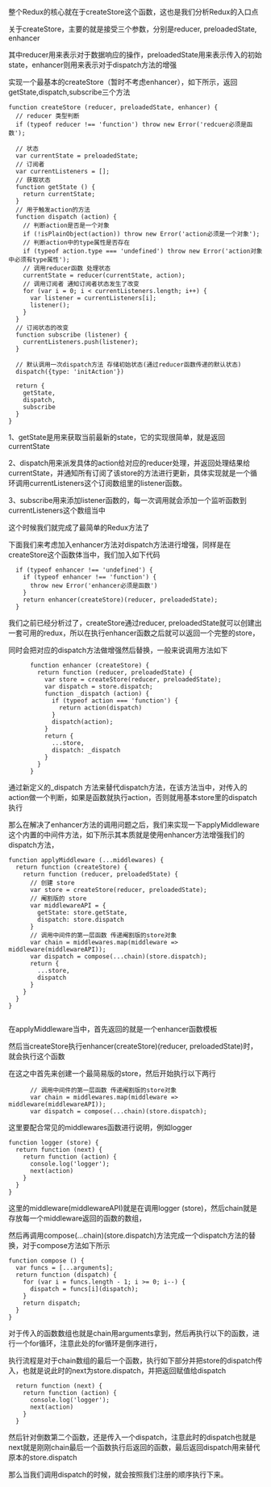 整个Redux的核心就在于createStore这个函数，这也是我们分析Redux的入口点

关于createStore，主要的就是接受三个参数，分别是reducer, preloadedState, enhancer

其中reducer用来表示对于数据响应的操作，preloadedState用来表示传入的初始state，enhancer则用来表示对于dispatch方法的增强

实现一个最基本的createStore（暂时不考虑enhancer），如下所示，返回getState,dispatch,subscribe三个方法

```
function createStore (reducer, preloadedState, enhancer) {
  // reducer 类型判断 
  if (typeof reducer !== 'function') throw new Error('redcuer必须是函数');

  // 状态
  var currentState = preloadedState;
  // 订阅者
  var currentListeners = [];
  // 获取状态
  function getState () {
    return currentState;
  }
  // 用于触发action的方法
  function dispatch (action) {
    // 判断action是否是一个对象
    if (!isPlainObject(action)) throw new Error('action必须是一个对象');
    // 判断action中的type属性是否存在
    if (typeof action.type === 'undefined') throw new Error('action对象中必须有type属性');
    // 调用reducer函数 处理状态
    currentState = reducer(currentState, action);
    // 调用订阅者 通知订阅者状态发生了改变
    for (var i = 0; i < currentListeners.length; i++) {
      var listener = currentListeners[i];
      listener();
    }
  }
  // 订阅状态的改变
  function subscribe (listener) {
    currentListeners.push(listener);
  }

  // 默认调用一次dispatch方法 存储初始状态(通过reducer函数传递的默认状态)
  dispatch({type: 'initAction'})

  return {
    getState,
    dispatch,
    subscribe
  }
}
```

1、getState是用来获取当前最新的state，它的实现很简单，就是返回currentState

2、dispatch用来派发具体的action给对应的reducer处理，并返回处理结果给currentState，并通知所有订阅了该store的方法进行更新，具体实现就是一个循环调用currentListeners这个订阅数组里的listener函数。

3、subscribe用来添加listener函数的，每一次调用就会添加一个监听函数到currentListeners这个数组当中

这个时候我们就完成了最简单的Redux方法了

下面我们来考虑加入enhancer方法对dispatch方法进行增强，同样是在createStore这个函数体当中，我们加入如下代码

```
  if (typeof enhancer !== 'undefined') {
    if (typeof enhancer !== 'function') {
      throw new Error('enhancer必须是函数')
    }
    return enhancer(createStore)(reducer, preloadedState);
  }
```

我们之前已经分析过了，createStore通过reducer, preloadedState就可以创建出一套可用的redux，所以在执行enhancer函数之后就可以返回一个完整的store，

同时会把对应的dispatch方法做增强然后替换，一般来说调用方法如下

```
      function enhancer (createStore) {
        return function (reducer, preloadedState) {
          var store = createStore(reducer, preloadedState);
          var dispatch = store.dispatch;
          function _dispatch (action) {
            if (typeof action === 'function') {
              return action(dispatch)
            }
            dispatch(action);
          }
          return {
            ...store,
            dispatch: _dispatch
          }
        }
      }
```

通过新定义的_dispatch 方法来替代dispatch方法，在该方法当中，对传入的action做一个判断，如果是函数就执行action，否则就用基本store里的dispatch执行

那么在解决了enhancer方法的调用问题之后，我们来实现一下applyMiddleware这个内置的中间件方法，如下所示其本质就是使用enhancer方法增强我们的dispatch方法，


```
function applyMiddleware (...middlewares) {
  return function (createStore) {
    return function (reducer, preloadedState) {
      // 创建 store
      var store = createStore(reducer, preloadedState);
      // 阉割版的 store
      var middlewareAPI = {
        getState: store.getState,
        dispatch: store.dispatch
      }
      // 调用中间件的第一层函数 传递阉割版的store对象
      var chain = middlewares.map(middleware => middleware(middlewareAPI));
      var dispatch = compose(...chain)(store.dispatch);
      return {
        ...store,
        dispatch
      }
    }
  }
}


```

在applyMiddleware当中，首先返回的就是一个enhancer函数模板

然后当createStore执行enhancer(createStore)(reducer, preloadedState)时，就会执行这个函数

在这之中首先来创建一个最简易版的store，然后开始执行以下两行

```
      // 调用中间件的第一层函数 传递阉割版的store对象
      var chain = middlewares.map(middleware => middleware(middlewareAPI));
      var dispatch = compose(...chain)(store.dispatch);
```


这里要配合常见的middlewares函数进行说明，例如logger

```
function logger (store) {
  return function (next) {
    return function (action) {
      console.log('logger');
      next(action)
    }
  }
}
```

这里的middleware(middlewareAPI)就是在调用logger (store)，然后chain就是存放每一个middleware返回的函数的数组，

然后再调用compose(...chain)(store.dispatch)方法完成一个dispatch方法的替换，对于compose方法如下所示

```
function compose () {
  var funcs = [...arguments];
  return function (dispatch) {
    for (var i = funcs.length - 1; i >= 0; i--) {
      dispatch = funcs[i](dispatch);
    }
    return dispatch;
  }
}
```

对于传入的函数数组也就是chain用arguments拿到，然后再执行以下的函数，进行一个for循环，注意此处的for循环是倒序进行，

执行流程是对于chain数组的最后一个函数，执行如下部分并把store的dispatch传入，也就是说此时的next为store.dispatch，并把返回赋值给dispatch

```
  return function (next) {
    return function (action) {
      console.log('logger');
      next(action)
    }
  }
```

然后针对倒数第二个函数，还是传入一个dispatch，注意此时的dispatch也就是next就是刚刚chain最后一个函数执行后返回的函数，最后返回dispatch用来替代原本的store.dispatch

那么当我们调用dispatch的时候，就会按照我们注册的顺序执行下来。






